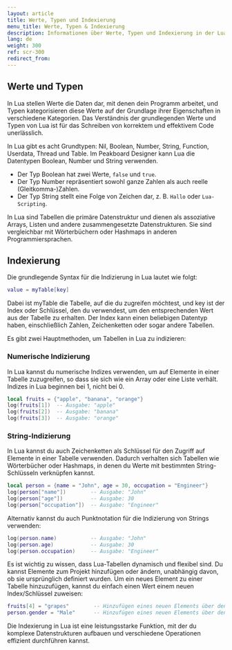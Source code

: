 ```yaml
---
layout: article
title: Werte, Typen und Indexierung
menu_title: Werte, Typen & Indexierung
description: Informationen über Werte, Typen und Indexierung in der Lua Skripterstellung
lang: de
weight: 300
ref: scr-300
redirect_from:
---
```


## Werte und Typen

In Lua stellen Werte die Daten dar, mit denen dein Programm arbeitet, und Typen kategorisieren diese Werte auf der Grundlage ihrer Eigenschaften in verschiedene Kategorien. Das Verständnis der grundlegenden Werte und Typen von Lua ist für das Schreiben von korrektem und effektivem Code unerlässlich.

In Lua gibt es acht Grundtypen: Nil, Boolean, Number, String, Function, Userdata, Thread und Table.
Im Peakboard Designer kann Lua die Datentypen Boolean, Number und String verwenden.

* Der Typ Boolean hat zwei Werte, `false` und `true`.
* Der Typ Number repräsentiert sowohl ganze Zahlen als auch reelle (Gleitkomma-)Zahlen.
* Der Typ String stellt eine Folge von Zeichen dar, z. B. `Hallo` oder `Lua-Scripting`.

In Lua sind Tabellen die primäre Datenstruktur und dienen als assoziative Arrays, Listen und andere zusammengesetzte Datenstrukturen. Sie sind vergleichbar mit Wörterbüchern oder Hashmaps in anderen Programmiersprachen.

## Indexierung

Die grundlegende Syntax für die Indizierung in Lua lautet wie folgt:

```lua
value = myTable[key]
```

Dabei ist myTable die Tabelle, auf die du zugreifen möchtest, und key ist der Index oder Schlüssel, den du verwendest, um den entsprechenden Wert aus der Tabelle zu erhalten. Der Index kann einen beliebigen Datentyp haben, einschließlich Zahlen, Zeichenketten oder sogar andere Tabellen.

Es gibt zwei Hauptmethoden, um Tabellen in Lua zu indizieren:

### Numerische Indizierung

In Lua kannst du numerische Indizes verwenden, um auf Elemente in einer Tabelle zuzugreifen, so dass sie sich wie ein Array oder eine Liste verhält. Indizes in Lua beginnen bei 1, nicht bei 0.

```lua
local fruits = {"apple", "banana", "orange"}
log(fruits[1])  -- Ausgabe: "apple"
log(fruits[2])  -- Ausgabe: "banana"
log(fruits[3])  -- Ausgabe: "orange"
```

### String-Indizierung

In Lua kannst du auch Zeichenketten als Schlüssel für den Zugriff auf Elemente in einer Tabelle verwenden. Dadurch verhalten sich Tabellen wie Wörterbücher oder Hashmaps, in denen du Werte mit bestimmten String-Schlüsseln verknüpfen kannst.

```lua
local person = {name = "John", age = 30, occupation = "Engineer"}
log(person["name"])        -- Ausgabe: "John"
log(person["age"])         -- Ausgabe: 30
log(person["occupation"])  -- Ausgabe: "Engineer"
```

Alternativ kannst du auch Punktnotation für die Indizierung von Strings verwenden:

```lua
log(person.name)           -- Ausgabe: "John"
log(person.age)            -- Ausgabe: 30
log(person.occupation)     -- Ausgabe: "Engineer"
```

Es ist wichtig zu wissen, dass Lua-Tabellen dynamisch und flexibel sind. Du kannst Elemente zum Projekt hinzufügen oder ändern, unabhängig davon, ob sie ursprünglich definiert wurden. Um ein neues Element zu einer Tabelle hinzuzufügen, kannst du einfach einen Wert einem neuen Index/Schlüssel zuweisen:

```lua
fruits[4] = "grapes"        -- Hinzufügen eines neuen Elements über den numerischen Index
person.gender = "Male"      -- Hinzufügen eines neuen Elements über den String-Index
```

Die Indexierung in Lua ist eine leistungsstarke Funktion, mit der du komplexe Datenstrukturen aufbauen und verschiedene Operationen effizient durchführen kannst.
